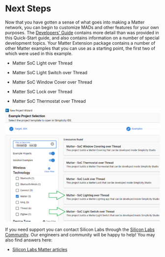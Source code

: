 # Next Steps

Now that you have gotten a sense of what goes into making a Matter network, you can 
begin to customize MADs and other features for your own purposes. The [Developers' Guide](/matter/<docspace-docleaf-version>/matter-developers-guide-overview) contains more detail than was provided in this Quick-Start guide,
and also contains information on a number of special development topics. Your Matter
Extension package contains a number of other Matter examples that you can use as a starting point, the first two
of which were used in this example.

- Matter SoC Light over Thread

- Matter SoC Light Switch over Thread

- Matter SoC Window Cover over Thread

- Matter SoC Lock over Thread

- Matter SoC Thermostat over Thread

![Example project selection](resources/image24.png)

If you need support you can contact Silicon Labs through the [Silicon Labs Community](https://community.silabs.com/s/topic/0TO1M000000qHZgWAM/matter). Our engineers and community will be happy to help! You may also find answers here:

- [Silicon Labs Matter articles](https://community.silabs.com/s/topic/0TO1M000000qHZgWAM/matter?tabset-178da=2)
